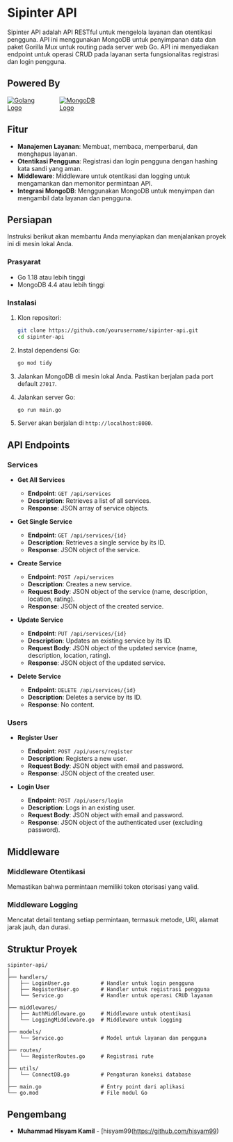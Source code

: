 # Sipinter API

Sipinter API adalah API RESTful untuk mengelola layanan dan otentikasi pengguna. API ini menggunakan MongoDB untuk penyimpanan data dan paket Gorilla Mux untuk routing pada server web Go. API ini menyediakan endpoint untuk operasi CRUD pada layanan serta fungsionalitas registrasi dan login pengguna.

## Powered By

<div style="display: flex; justify-content: left; gap: 20px;">
    <a href="https://go.dev">
        <img src="https://go.dev/blog/go-brand/Go-Logo/PNG/Go-Logo_Blue.png" alt="Golang Logo" style="max-width: 100px; height: auto;">
    </a>
    <a href="https://www.mongodb.com">
        <img src="https://webimages.mongodb.com/_com_assets/cms/kuyjf3vea2hg34taa-horizontal_default_slate_blue.svg" alt="MongoDB Logo" style="max-width: 100px; height: auto;">
    </a>
</div>

## Fitur

- **Manajemen Layanan**: Membuat, membaca, memperbarui, dan menghapus layanan.
- **Otentikasi Pengguna**: Registrasi dan login pengguna dengan hashing kata sandi yang aman.
- **Middleware**: Middleware untuk otentikasi dan logging untuk mengamankan dan memonitor permintaan API.
- **Integrasi MongoDB**: Menggunakan MongoDB untuk menyimpan dan mengambil data layanan dan pengguna.

## Persiapan

Instruksi berikut akan membantu Anda menyiapkan dan menjalankan proyek ini di mesin lokal Anda.

### Prasyarat

- Go 1.18 atau lebih tinggi
- MongoDB 4.4 atau lebih tinggi

### Instalasi

1. Klon repositori:

   ```bash
   git clone https://github.com/yourusername/sipinter-api.git
   cd sipinter-api
   ```

2. Instal dependensi Go:

   ```bash
   go mod tidy
   ```

3. Jalankan MongoDB di mesin lokal Anda. Pastikan berjalan pada port default `27017`.

4. Jalankan server Go:

   ```bash
   go run main.go
   ```

5. Server akan berjalan di `http://localhost:8080`.

## API Endpoints

### Services

- **Get All Services**

  - **Endpoint**: `GET /api/services`
  - **Description**: Retrieves a list of all services.
  - **Response**: JSON array of service objects.

- **Get Single Service**

  - **Endpoint**: `GET /api/services/{id}`
  - **Description**: Retrieves a single service by its ID.
  - **Response**: JSON object of the service.

- **Create Service**

  - **Endpoint**: `POST /api/services`
  - **Description**: Creates a new service.
  - **Request Body**: JSON object of the service (name, description, location, rating).
  - **Response**: JSON object of the created service.

- **Update Service**

  - **Endpoint**: `PUT /api/services/{id}`
  - **Description**: Updates an existing service by its ID.
  - **Request Body**: JSON object of the updated service (name, description, location, rating).
  - **Response**: JSON object of the updated service.

- **Delete Service**
  - **Endpoint**: `DELETE /api/services/{id}`
  - **Description**: Deletes a service by its ID.
  - **Response**: No content.

### Users

- **Register User**

  - **Endpoint**: `POST /api/users/register`
  - **Description**: Registers a new user.
  - **Request Body**: JSON object with email and password.
  - **Response**: JSON object of the created user.

- **Login User**
  - **Endpoint**: `POST /api/users/login`
  - **Description**: Logs in an existing user.
  - **Request Body**: JSON object with email and password.
  - **Response**: JSON object of the authenticated user (excluding password).

## Middleware

### Middleware Otentikasi

Memastikan bahwa permintaan memiliki token otorisasi yang valid.

### Middleware Logging

Mencatat detail tentang setiap permintaan, termasuk metode, URI, alamat jarak jauh, dan durasi.

## Struktur Proyek

```
sipinter-api/
│
├── handlers/
│   ├── LoginUser.go          # Handler untuk login pengguna
│   ├── RegisterUser.go       # Handler untuk registrasi pengguna
│   └── Service.go            # Handler untuk operasi CRUD layanan
│
├── middlewares/
│   ├── AuthMiddleware.go     # Middleware untuk otentikasi
│   └── LoggingMiddleware.go  # Middleware untuk logging
│
├── models/
│   └── Service.go            # Model untuk layanan dan pengguna
│
├── routes/
│   └── RegisterRoutes.go     # Registrasi rute
│
├── utils/
│   └── ConnectDB.go          # Pengaturan koneksi database
│
├── main.go                   # Entry point dari aplikasi
└── go.mod                    # File modul Go
```

## Pengembang

- **Muhammad Hisyam Kamil** - [hisyam99(https://github.com/hisyam99)
